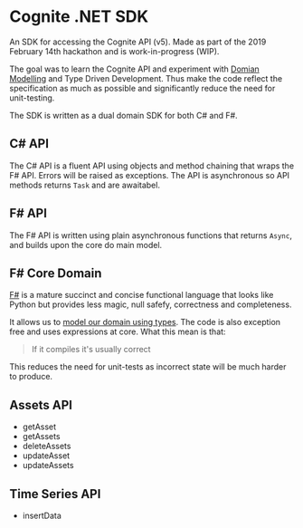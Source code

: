 # Cognite .NET SDK

An SDK for accessing the Cognite API (v5). Made as part of the 2019 February 14th hackathon and is work-in-progress (WIP).

The goal was to learn the Cognite API and experiment with [Domian Modelling](https://pragprog.com/book/swdddf/domain-modeling-made-functional) and Type Driven Development. Thus make the code reflect the specification as much as possible and significantly reduce the need for unit-testing.

The SDK is written as a dual domain SDK for both C# and F#.

## C# API

The C# API is a fluent API using objects and method chaining that wraps the F# API. Errors will be
raised as exceptions. The API is asynchronous so API methods returns `Task` and are awaitabel.

## F# API

The F# API is written using plain asynchronous functions that returns `Async`, and builds upon the core do main model.

## F# Core Domain

[F#](https://fsharp.org/) is a mature succinct and concise functional language that looks like Python but provides less magic, null safefy, correctness and completeness.

It allows us to [model our domain using types](https://fsharpforfunandprofit.com/ddd/). The code is also exception free and uses expressions at core. What this mean is that:

> If it compiles it's usually correct

This reduces the need for unit-tests as incorrect state will be much harder to produce.

## Assets API

- getAsset
- getAssets
- deleteAssets
- updateAsset
- updateAssets

## Time Series API

- insertData